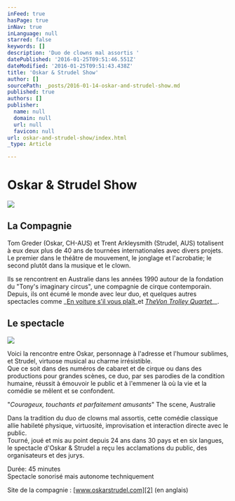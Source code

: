 ```yaml
---
inFeed: true
hasPage: true
inNav: true
inLanguage: null
starred: false
keywords: []
description: 'Duo de clowns mal assortis '
datePublished: '2016-01-25T09:51:46.551Z'
dateModified: '2016-01-25T09:51:43.438Z'
title: 'Oskar & Strudel Show'
author: []
sourcePath: _posts/2016-01-14-oskar-and-strudel-show.md
published: true
authors: []
publisher:
  name: null
  domain: null
  url: null
  favicon: null
url: oskar-and-strudel-show/index.html
_type: Article

---
```

# Oskar & Strudel Show
![](https://the-grid-user-content.s3-us-west-2.amazonaws.com/02092f3d-c532-4e24-b77b-2ce80e7223b4.jpg)

## La Compagnie

Tom Greder (Oskar, CH-AUS) et Trent Arkleysmith (Strudel, AUS) totalisent à eux deux plus de 40 ans de tournées internationales avec divers projets. Le premier dans le théâtre de mouvement, le jonglage et l'acrobatie; le second plutôt dans la musique et le clown.

Ils se rencontrent en Australie dans les années 1990 autour de la fondation du "Tony's imaginary circus", une compagnie de cirque contemporain. Depuis, ils ont écumé le monde avec leur duo, et quelques autres spectacles comme _[En voiture s'il vous plaît][0]_et _[TheVon Trolley Quartet][1]__._

## Le spectacle
![](https://the-grid-user-content.s3-us-west-2.amazonaws.com/c2925565-f9d2-4870-9fd7-7ea4b33493ac.jpg)

Voici la rencontre entre Oskar, personnage à l'adresse et l'humour sublimes, et Strudel, virtuose musical au charme irrésistible.  
Que ce soit dans des numéros de cabaret et de cirque ou dans des productions pour grandes scènes, ce duo, par ses parodies de la condition humaine, réussit à émouvoir le public et à l'emmener là où la vie et la comédie se mêlent et se confondent.

"_Courageux, touchants et parfaitement amusants_" The scene, Australie

Dans la tradition du duo de clowns mal assortis, cette comédie classique allie habileté physique, virtuosité, improvisation et interaction directe avec le public.  
Tourné, joué et mis au point depuis 24 ans dans 30 pays et en six langues, le spectacle d'Oskar & Strudel a reçu les acclamations du public, des organisateurs et des jurys.

Durée: 45 minutes  
Spectacle sonorisé mais autonome techniquement

Site de la compagnie : [www.oskarstrudel.com][2] (en anglais)

[0]: http://www.tomoskar.com/performance.html
[1]: https://myspace.com/vontrolley/video/trolley-promotional-2006/3735313
[2]: http://www.oskarstrudel.com/